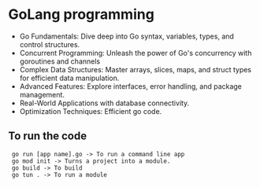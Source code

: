 # GoLang programming

- Go Fundamentals: Dive deep into Go syntax, variables, types, and control structures.
- Concurrent Programming: Unleash the power of Go's concurrency with goroutines and channels
- Complex Data Structures: Master arrays, slices, maps, and struct types for efficient data manipulation.
- Advanced Features: Explore interfaces, error handling, and package management.
- Real-World Applications with database connectivity.
- Optimization Techniques: Efficient go code.


## To run the code

```shell
 go run [app name].go -> To run a command line app
 go mod init -> Turns a project into a module.
 go build -> To build 
 go tun . -> To run a module
```
